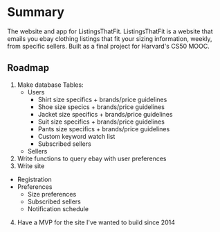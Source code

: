 # Summary
 The website and app for ListingsThatFit. ListingsThatFit is a website that emails you ebay clothing listings that fit your sizing information, weekly, from specific sellers. Built as a final project for Harvard's CS50 MOOC. 

Roadmap
------
1. Make database
  Tables:
    * Users
      * Shirt size specifics + brands/price guidelines
      * Shoe size specics + brands/price guidelines
      * Jacket size specifics + brands/price guidelines
      * Suit size specifics + brands/price guidelines
      * Pants size specifics + brands/price guidelines
      * Custom keyword watch list
      * Subscribed sellers
    * Sellers
2. Write functions to query ebay with user preferences
3. Write site
  * Registration
  * Preferences
    * Size preferences
    * Subscribed sellers
    * Notification schedule 
4. Have a MVP for the site I've wanted to build since 2014